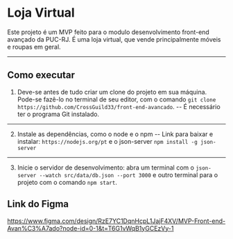 #  Loja Virtual 
 

Este projeto é um MVP feito para o modulo desenvolvimento front-end avançado da PUC-RJ. É uma loja virtual, que vende principalmente
móveis e roupas em geral.
_____

## Como executar
1. Deve-se antes de tudo criar um clone do projeto em sua máquina. Pode-se fazê-lo no terminal de seu editor, com o comando `git clone https://github.com/CrossGuild33/front-end-avancado`. -- É necessário ter o programa Git instalado.
___
2. Instale as dependências, como  o node e o npm -- Link para baixar e instalar: `https://nodejs.org/pt` e o json-server `npm install -g json-server`
_____
3. Inicie o servidor de desenvolvimento: abra um terminal com o `json-server --watch src/data/db.json --port 3000` e outro terminal para o projeto com o comando `npm start`.
   
## Link do Figma

https://www.figma.com/design/RzE7YC1DqnHcpL1JajF4XV/MVP-Front-end-Avan%C3%A7ado?node-id=0-1&t=T6G1vWqB1yGCEzVy-1

